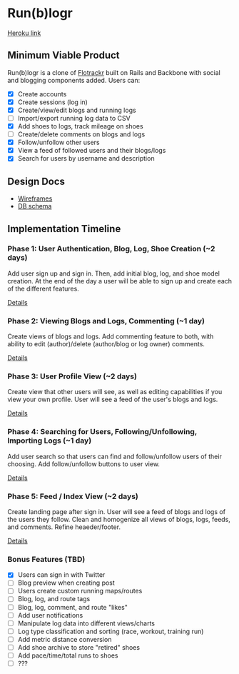 # Run(b)logr

[Heroku link][heroku]

[heroku]: http://runlogr.herokuapp.com/

## Minimum Viable Product
Run(b)logr is a clone of [Flotrackr][flotrack] built on Rails and Backbone with social and blogging components added. Users can:

[flotrack]: http://www.flotrack.org/page/Flotrackr

- [x] Create accounts
- [x] Create sessions (log in)
- [x] Create/view/edit blogs and running logs
- [ ] Import/export running log data to CSV
- [x] Add shoes to logs, track mileage on shoes
- [ ] Create/delete comments on blogs and logs
- [x] Follow/unfollow other users
- [x] View a feed of followed users and their blogs/logs
- [X] Search for users by username and description

## Design Docs
* [Wireframes][views]
* [DB schema][schema]

[views]: ./_proposal/docs/views.md
[schema]: ./_proposal/docs/schema.md

## Implementation Timeline

### Phase 1: User Authentication, Blog, Log, Shoe Creation (~2 days)

Add user sign up and sign in. Then, add initial blog, log, and shoe model creation. At the end of the day a user will be able to sign up and create each of the different features.

[Details][phase1]

### Phase 2: Viewing Blogs and Logs, Commenting (~1 day)

Create views of blogs and logs. Add commenting feature to both, with ability to edit (author)/delete (author/blog or log owner) comments.

[Details][phase2]

### Phase 3: User Profile View (~2 days)

Create view that other users will see, as well as editing capabilities if you view your own profile. User will see a feed of the user's blogs and logs.

[Details][phase3]

### Phase 4: Searching for Users, Following/Unfollowing, Importing Logs (~1 day)

Add user search so that users can find and follow/unfollow users of their choosing. Add follow/unfollow buttons to user view.

[Details][phase4]

### Phase 5: Feed / Index View (~2 days)

Create landing page after sign in. User will see a feed of blogs and logs of the users they follow. Clean and homogenize all views of blogs, logs, feeds, and comments. Refine heaeder/footer.

[Details][phase5]

[phase1]: ./_proposal/docs/phases/phase1.md
[phase2]: ./_proposal/docs/phases/phase2.md
[phase3]: ./_proposal/docs/phases/phase3.md
[phase4]: ./_proposal/docs/phases/phase4.md
[phase5]: ./_proposal/docs/phases/phase5.md

### Bonus Features (TBD)
- [X] Users can sign in with Twitter
- [ ] Blog preview when creating post
- [ ] Users create custom running maps/routes
- [ ] Blog, log, and route tags
- [ ] Blog, log, comment, and route "likes"
- [ ] Add user notifications
- [ ] Manipulate log data into different views/charts
- [ ] Log type classification and sorting (race, workout, training run)
- [ ] Add metric distance conversion
- [ ] Add shoe archive to store "retired" shoes
- [ ] Add pace/time/total runs to shoes
- [ ] ???
